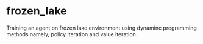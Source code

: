 # frozen_lake

Training an agent on frozen lake environment using dynaminc programming methods namely, policy iteration and value iteration.
